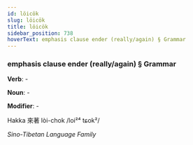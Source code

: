 ```yaml
---
id: löicök
slug: löicök
title: löicök
sidebar_position: 738
hoverText: emphasis clause ender (really/again) § Grammar
---
```


### emphasis clause ender (really/again) § Grammar

**Verb**: -

**Noun**: -

**Modifier**: -

Hakka 來著 lòi-chok /loi²⁴ tɕok²/

*Sino-Tibetan Language Family*